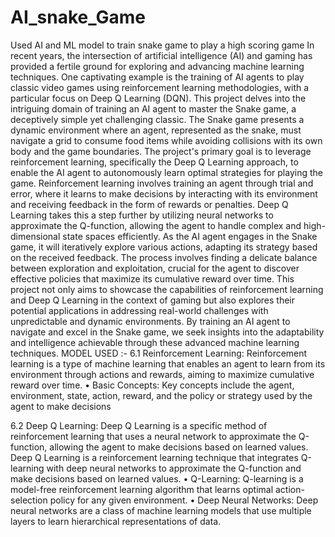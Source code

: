 # AI_snake_Game
Used AI and ML model to train snake game to play a high scoring game
In recent years, the intersection of artificial intelligence (AI) and gaming has provided a fertile ground for exploring and advancing machine learning techniques. One captivating example is the training of AI agents to play classic video games using reinforcement learning methodologies, with a particular focus on Deep Q Learning (DQN). This project delves into the intriguing domain of training an AI agent to master the Snake game, a deceptively simple yet challenging classic.
The Snake game presents a dynamic environment where an agent, represented as the snake, must navigate a grid to consume food items while avoiding collisions with its own body and the game boundaries. The project's primary goal is to leverage reinforcement learning, specifically the Deep Q Learning approach, to enable the AI agent to autonomously learn optimal strategies for playing the game. Reinforcement learning involves training an agent through trial and error, where it learns to make decisions by interacting with its environment and receiving feedback in the form of rewards or penalties. Deep Q Learning takes this a step further by utilizing neural networks to approximate the Q-function, allowing the agent to handle complex and high-dimensional state spaces efficiently.
As the AI agent engages in the Snake game, it will iteratively explore various actions, adapting its strategy based on the received feedback. The process involves finding a delicate balance between exploration and exploitation, crucial for the agent to discover effective policies that maximize its cumulative reward over time.
This project not only aims to showcase the capabilities of reinforcement learning and Deep Q Learning in the context of gaming but also explores their potential applications in addressing real-world challenges with unpredictable and dynamic environments. By training an AI agent to navigate and excel in the Snake game, we seek insights into the adaptability and intelligence achievable through these advanced machine learning techniques.
MODEL USED :-
6.1 Reinforcement Learning:
Reinforcement learning is a type of machine learning that enables an agent to learn from its environment through actions and rewards, aiming to maximize cumulative reward over time. 
• Basic Concepts: Key concepts include the agent, environment, state, action, reward, and the policy or strategy used by the agent to make decisions

6.2 Deep Q Learning:
Deep Q Learning is a specific method of reinforcement learning that uses a neural network to approximate the Q-function, allowing the agent to make decisions based on learned values. Deep Q Learning is a reinforcement learning technique that integrates Q-learning with deep neural networks to approximate the Q-function and make decisions based on learned values.
• Q-Learning: Q-learning is a model-free reinforcement learning algorithm that learns optimal action-selection policy for any given environment.
• Deep Neural Networks: Deep neural networks are a class of machine learning models that use multiple layers to learn hierarchical representations of data.

